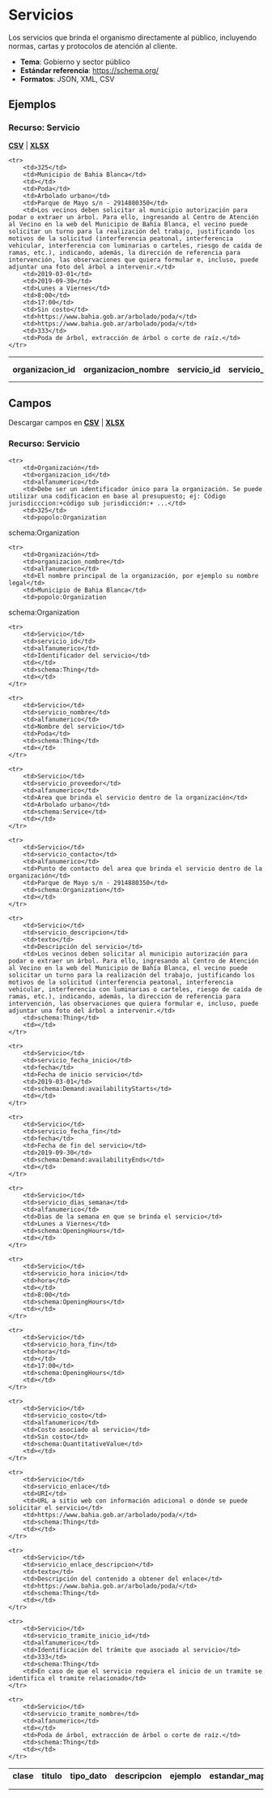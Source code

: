 # Servicios

Los servicios que brinda el organismo directamente al público, incluyendo normas, cartas y protocolos de atención al cliente.

* **Tema**: Gobierno y sector público
* **Estándar referencia**: https://schema.org/
* **Formatos**: JSON, XML, CSV

<!-- COMIENZO TABLA DE EJEMPLO. Dejar este comentario para edicion automatica. No editar manualmente el contenido, usar el script.  -->

## Ejemplos
    
### Recurso: Servicio  
**[CSV](servicios/servicio.csv)** | **[XLSX](servicios/servicio.xlsx)**

<table>
    <tr>
        <th>organizacion_id</th>
        <th>organizacion_nombre</th>
        <th>servicio_id</th>
        <th>servicio_nombre</th>
        <th>servicio_proveedor</th>
        <th>servicio_contacto</th>
        <th>servicio_descripcion</th>
        <th>servicio_fecha_inicio</th>
        <th>servicio_fecha_fin</th>
        <th>servicio_dias_semana</th>
        <th>servicio_hora inicio</th>
        <th>servicio_hora_fin</th>
        <th>servicio_costo</th>
        <th>servicio_enlace</th>
        <th>servicio_enlace_descripcion</th>
        <th>servicio_tramite_inicio_id</th>
        <th>servicio_tramite_nombre</th>
    </tr>

    <tr>
        <td>325</td>
        <td>Municipio de Bahia Blanca</td>
        <td></td>
        <td>Poda</td>
        <td>Arbolado urbano</td>
        <td>Parque de Mayo s/n - 2914880350</td>
        <td>Los vecinos deben solicitar al municipio autorización para podar o extraer un árbol. Para ello, ingresando al Centro de Atención al Vecino en la web del Municipio de Bahía Blanca, el vecino puede solicitar un turno para la realización del trabajo, justificando los motivos de la solicitud (interferencia peatonal, interferencia vehicular, interferencia con luminarias o carteles, riesgo de caída de ramas, etc.), indicando, además, la dirección de referencia para intervención, las observaciones que quiera formular e, incluso, puede adjuntar una foto del árbol a intervenir.</td>
        <td>2019-03-01</td>
        <td>2019-09-30</td>
        <td>Lunes a Viernes</td>
        <td>8:00</td>
        <td>17:00</td>
        <td>Sin costo</td>
        <td>https://www.bahia.gob.ar/arbolado/poda/</td>
        <td>https://www.bahia.gob.ar/arbolado/poda/</td>
        <td>333</td>
        <td>Poda de árbol, extracción de árbol o corte de raíz.</td>
    </tr>
        
</table>

<!-- FIN TABLA DE EJEMPLO. Dejar este comentario para edicion automatica. No editar manualmente el contenido, usar el script.  -->


<!-- COMIENZO TABLA DE CLASES. Dejar este comentario para edicion automatica. No editar manualmente el contenido, usar el script.  -->

<!-- FIN TABLA DE CLASES. Dejar este comentario para edicion automatica. No editar manualmente el contenido, usar el script.  -->


<!-- COMIENZO TABLA DE CAMPOS POR CLASE. Dejar este comentario para edicion automatica. No editar manualmente el contenido, usar el script.  -->

## Campos

Descargar campos en **[CSV](servicios-campos.csv)** | **[XLSX](servicios-campos.xlsx)**

### Recurso: Servicio  

<table>
    <tr>
        <th>clase</th>
        <th>titulo</th>
        <th>tipo_dato</th>
        <th>descripcion</th>
        <th>ejemplo</th>
        <th>estandar_mapeo</th>
        <th>notas</th>
    </tr>

    <tr>
        <td>Organización</td>
        <td>organizacion_id</td>
        <td>alfanumerico</td>
        <td>Debe ser un identificador único para la organización. Se puede utilizar una codificacion en base al presupuesto; ej: Código jurisdicccion:+código sub jurisdicción:+ ...</td>
        <td>325</td>
        <td>popolo:Organization
 schema:Organization</td>
        <td></td>
    </tr>
        
    <tr>
        <td>Organización</td>
        <td>organizacion_nombre</td>
        <td>alfanumerico</td>
        <td>El nombre principal de la organización, por ejemplo su nombre legal</td>
        <td>Municipio de Bahia Blanca</td>
        <td>popolo:Organization
 schema:Organization</td>
        <td></td>
    </tr>
        
    <tr>
        <td>Servicio</td>
        <td>servicio_id</td>
        <td>alfanumerico</td>
        <td>Identificador del servicio</td>
        <td></td>
        <td>schema:Thing</td>
        <td></td>
    </tr>
        
    <tr>
        <td>Servicio</td>
        <td>servicio_nombre</td>
        <td>alfanumerico</td>
        <td>Nombre del servicio</td>
        <td>Poda</td>
        <td>schema:Thing</td>
        <td></td>
    </tr>
        
    <tr>
        <td>Servicio</td>
        <td>servicio_proveedor</td>
        <td>alfanumerico</td>
        <td>Area que brinda el servicio dentro de la organización</td>
        <td>Arbolado urbano</td>
        <td>schema:Service</td>
        <td></td>
    </tr>
        
    <tr>
        <td>Servicio</td>
        <td>servicio_contacto</td>
        <td>alfanumerico</td>
        <td>Punto de contacto del area que brinda el servicio dentro de la organización</td>
        <td>Parque de Mayo s/n - 2914880350</td>
        <td>schema:Organization</td>
        <td></td>
    </tr>
        
    <tr>
        <td>Servicio</td>
        <td>servicio_descripcion</td>
        <td>texto</td>
        <td>Descripción del servicio</td>
        <td>Los vecinos deben solicitar al municipio autorización para podar o extraer un árbol. Para ello, ingresando al Centro de Atención al Vecino en la web del Municipio de Bahía Blanca, el vecino puede solicitar un turno para la realización del trabajo, justificando los motivos de la solicitud (interferencia peatonal, interferencia vehicular, interferencia con luminarias o carteles, riesgo de caída de ramas, etc.), indicando, además, la dirección de referencia para intervención, las observaciones que quiera formular e, incluso, puede adjuntar una foto del árbol a intervenir.</td>
        <td>schema:Thing</td>
        <td></td>
    </tr>
        
    <tr>
        <td>Servicio</td>
        <td>servicio_fecha_inicio</td>
        <td>fecha</td>
        <td>Fecha de inicio servicio</td>
        <td>2019-03-01</td>
        <td>schema:Demand:availabilityStarts</td>
        <td></td>
    </tr>
        
    <tr>
        <td>Servicio</td>
        <td>servicio_fecha_fin</td>
        <td>fecha</td>
        <td>Fecha de fin del servicio</td>
        <td>2019-09-30</td>
        <td>schema:Demand:availabilityEnds</td>
        <td></td>
    </tr>
        
    <tr>
        <td>Servicio</td>
        <td>servicio_dias_semana</td>
        <td>alfanumerico</td>
        <td>Dias de la semana en que se brinda el servicio</td>
        <td>Lunes a Viernes</td>
        <td>schema:OpeningHours</td>
        <td></td>
    </tr>
        
    <tr>
        <td>Servicio</td>
        <td>servicio_hora inicio</td>
        <td>hora</td>
        <td></td>
        <td>8:00</td>
        <td>schema:OpeningHours</td>
        <td></td>
    </tr>
        
    <tr>
        <td>Servicio</td>
        <td>servicio_hora_fin</td>
        <td>hora</td>
        <td></td>
        <td>17:00</td>
        <td>schema:OpeningHours</td>
        <td></td>
    </tr>
        
    <tr>
        <td>Servicio</td>
        <td>servicio_costo</td>
        <td>alfanumerico</td>
        <td>Costo asociado al servicio</td>
        <td>Sin costo</td>
        <td>schema:QuantitativeValue</td>
        <td></td>
    </tr>
        
    <tr>
        <td>Servicio</td>
        <td>servicio_enlace</td>
        <td>URI</td>
        <td>URL a sitio web con información adicional o dónde se puede solicitar el servicio</td>
        <td>https://www.bahia.gob.ar/arbolado/poda/</td>
        <td>schema:Thing</td>
        <td></td>
    </tr>
        
    <tr>
        <td>Servicio</td>
        <td>servicio_enlace_descripcion</td>
        <td>texto</td>
        <td>Descripción del contenido a obtener del enlace</td>
        <td>https://www.bahia.gob.ar/arbolado/poda/</td>
        <td>schema:Thing</td>
        <td></td>
    </tr>
        
    <tr>
        <td>Servicio</td>
        <td>servicio_tramite_inicio_id</td>
        <td>alfanumerico</td>
        <td>Identificación del trámite que asociado al servicio</td>
        <td>333</td>
        <td>schema:Thing</td>
        <td>En caso de que el servicio requiera el inicio de un tramite se identifica el tramite relacionado</td>
    </tr>
        
    <tr>
        <td>Servicio</td>
        <td>servicio_tramite_nombre</td>
        <td>alfanumerico</td>
        <td></td>
        <td>Poda de árbol, extracción de árbol o corte de raíz.</td>
        <td>schema:Thing</td>
        <td></td>
    </tr>
        
</table>

<!-- FIN TABLA DE CAMPOS POR CLASE. Dejar este comentario para edicion automatica. No editar manualmente el contenido, usar el script.  -->
